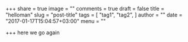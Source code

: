 +++
share = true
image = ""
comments = true
draft = false
title = "helloman"
slug = "post-title"
tags = [
  "tag1",
  "tag2",
]
author = ""
date = "2017-01-17T15:04:57+03:00"
menu = ""

+++
here we go again
